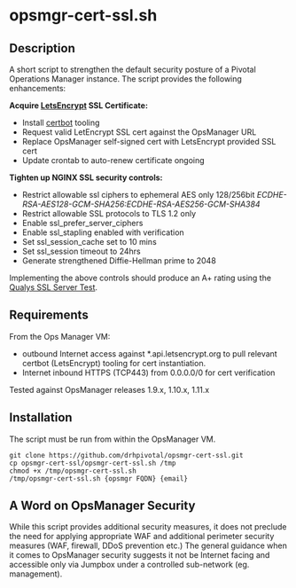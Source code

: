# opsmgr-cert-ssl.sh

## Description	 

A short script to strengthen the default security posture of a Pivotal Operations Manager instance. The script provides the following enhancements:

**Acquire [LetsEncrypt](https://letsencrypt.org/) SSL Certificate:**
* Install [certbot](https://certbot.eff.org/) tooling
* Request valid LetEncrypt SSL cert against the OpsManager URL
* Replace OpsManager self-signed cert with LetsEncrypt provided SSL cert
* Update crontab to auto-renew certificate ongoing

**Tighten up NGINX SSL security controls:**
* Restrict allowable ssl ciphers to ephemeral AES only 128/256bit *ECDHE-RSA-AES128-GCM-SHA256:ECDHE-RSA-AES256-GCM-SHA384*
* Restrict allowable SSL protocols to TLS 1.2 only
* Enable ssl_prefer_server_ciphers
* Enable ssl_stapling enabled with verification
* Set ssl_session_cache set to 10 mins
* Set ssl_session timeout to 24hrs
* Generate strengthened Diffie-Hellman prime to 2048

Implementing the above controls should produce an A+ rating using the [Qualys SSL Server Test](https://www.ssllabs.com/ssltest/).

## Requirements
From the Ops Manager VM:
- outbound Internet access against *.api.letsencrypt.org to pull relevant certbot (LetsEncrypt) tooling for cert instantiation. 
- Internet inbound HTTPS (TCP443) from 0.0.0.0/0 for cert verification

Tested against OpsManager releases 1.9.x, 1.10.x, 1.11.x

## Installation
The script must be run from within the OpsManager VM.
```
git clone https://github.com/drhpivotal/opsmgr-cert-ssl.git
cp opsmgr-cert-ssl/opsmgr-cert-ssl.sh /tmp
chmod +x /tmp/opsmgr-cert-ssl.sh
/tmp/opsmgr-cert-ssl.sh {opsmgr FQDN} {email}
```

## A Word on OpsManager Security
While this script provides additional security measures, it does not preclude the need for applying appropriate WAF and additional perimeter security measures (WAF, firewall, DDoS prevention etc.) The general guidance when it comes to OpsManager security suggests it not be Internet facing and accessible only via Jumpbox under a controlled sub-network (eg. management).
